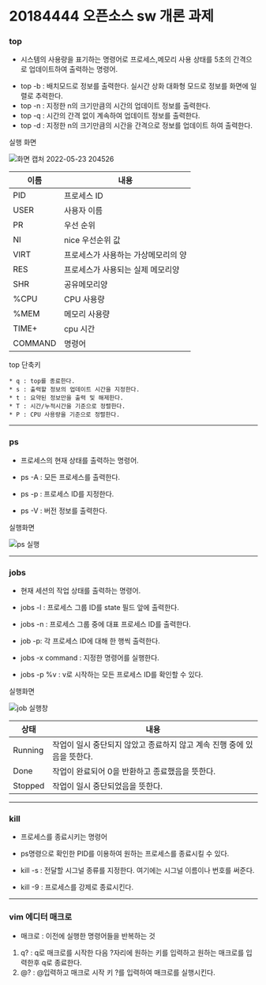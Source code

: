 # 20184444 오픈소스 sw 개론 과제

### top 
  - 시스템의 사용량을 표기하는 명령어로 프로세스,메모리 사용 상태를 5초의 간격으로 업데이트하여 출력하는 명령어.

   * top -b : 배치모드로 정보를 출력한다. 실시간 상화 대화형 모드로 정보를 화면에 일렬로 추력한다.
   * top -n : 지정한 n의 크기만큼의 시간의 업데이트 정보를 출력한다.
   * top -q : 시간의 간격 없이 계속하여 업데이트 정보를 출력한다.
   * top -d : 지정한 n의 크기만큼의 시간을 간격으로 정보를 업데이트 하여 출력한다.

실행 화면

![화면 캡처 2022-05-23 204526](https://user-images.githubusercontent.com/44859978/169813311-c9322266-fbd7-4881-a6c2-01a27528c75b.png)

|이름|내용|
|------|------|
|PID|프로세스 ID|
|USER|사용자 이름|
|PR|우선 순위|
|NI|nice 우선순위 값|
|VIRT|프로세스가 사용하는 가상메모리의 양|
|RES|프로세스가 사용되는 실제 메모리양|
|SHR|공유메모리양|
|%CPU|CPU 사용량|
|%MEM|메모리 사용량|
|TIME+|cpu 시간|
|COMMAND|명령어|

  top 단축키
    
    * q : top를 종료한다.
    * s : 출력할 정보의 업데이트 시간을 지정한다.
    * t : 요약된 정보만을 출력 및 해제한다.
    * T : 시간/누적시간을 기준으로 정렬한다.
    * P : CPU 사용량을 기준으로 정렬한다.

---

### ps

 - 프로세스의 현재 상태를 출력하는 명령어.
 
 - ps -A : 모든 프로세스를 출력한다.
 - ps -p : 프로세스 ID를 지정한다.
 - ps -V : 버전 정보를 출력한다. 
 
 실행화면
 
 ![ps 실행](https://user-images.githubusercontent.com/44859978/169820462-1a7cdc50-bcb8-44a3-875c-f269aefe2236.png)

---

### jobs

  - 현재 세션의 작업 상태를 출력하는 명령어.
  
  - jobs -l : 프로세스 그룹 ID를 state 필드 앞에 출력한다.
  - jobs -n : 프로세스 그룹 중에 대표 프로세스 ID를 출력한다.
  - job -p: 각 프로세스 ID에 대해 한 행씩 출력한다.
  - jobs -x command : 지정한 명령어를 실행한다.
  - jobs -p %v : v로 시작하는 모든 프로세스 ID를 확인할 수 있다.

 실행화면
 
![job 실행창](https://user-images.githubusercontent.com/44859978/169821185-26f00e0b-9bd4-4679-accc-9fbd661cc072.png)

|상태|내용|
|------|------|
|Running|작업이 일시 중단되지 않았고 종료하지 않고 계속 진행 중에 있음을 뜻한다.|
|Done|작업이 완료되어 0을 반환하고 종료했음을 뜻한다.|
|Stopped|작업이 일시 중단되었음을 뜻한다.|

---

### kill
 
 - 프로세스를 종료시키는 명령어
 - ps명령으로 확인한 PID를 이용하여 원하는 프로세스를 종료시킬 수 있다.


 - kill -s : 전달할 시그널 종류를 지정한다. 여기에는 시그널 이름이나 번호를 써준다.
 - kill -9 : 프로세스를 강제로 종료시킨다. 

---

### vim 에디터 매크로

  - 매크로 : 이전에 실행한 명령어들을 반복하는 것
  1) q? : q로 매크로를 시작한 다음 ?자리에 원하는 키를 입력하고 원하는 매크로를 입력한후 q로 종료한다.
  2) @? : @입력하고 매크로 시작 키 ?를 입력하여 매크로를 실행시킨다.
